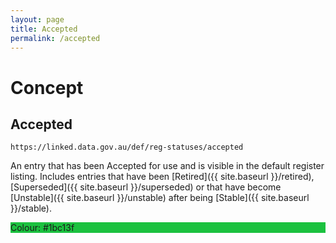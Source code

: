 ```yaml
---
layout: page
title: Accepted
permalink: /accepted
---
```

# Concept

## Accepted

`https://linked.data.gov.au/def/reg-statuses/accepted`

An entry that has been Accepted for use and is visible in the default register listing. Includes entries that have been [Retired]({{ site.baseurl }}/retired), [Superseded]({{ site.baseurl }}/superseded) or that have become [Unstable]({{ site.baseurl }}/unstable) after being [Stable]({{ site.baseurl }}/stable).

<div style="background-color: #1bc13f; display: block;">Colour: #1bc13f</div>
